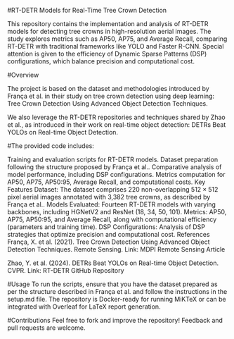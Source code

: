 #RT-DETR Models for Real-Time Tree Crown Detection

This repository contains the implementation and analysis of RT-DETR models for detecting tree crowns in high-resolution aerial images. The study explores metrics such as AP50, AP75, and Average Recall, comparing RT-DETR with traditional frameworks like YOLO and Faster R-CNN. Special attention is given to the efficiency of Dynamic Sparse Patterns (DSP) configurations, which balance precision and computational cost.

#Overview

The project is based on the dataset and methodologies introduced by França et al. in their study on tree crown detection using deep learning:
Tree Crown Detection Using Advanced Object Detection Techniques.

We also leverage the RT-DETR repositories and techniques shared by Zhao et al., as introduced in their work on real-time object detection:
DETRs Beat YOLOs on Real-time Object Detection.

#The provided code includes:

Training and evaluation scripts for RT-DETR models.
Dataset preparation following the structure proposed by França et al..
Comparative analysis of model performance, including DSP configurations.
Metrics computation for AP50, AP75, AP50:95, Average Recall, and computational costs.
Key Features
Dataset: The dataset comprises 220 non-overlapping $512 \times 512$ pixel aerial images annotated with 3,382 tree crowns, as described by França et al..
Models Evaluated: Fourteen RT-DETR models with varying backbones, including HGNetV2 and ResNet (18, 34, 50, 101).
Metrics: AP50, AP75, AP50:95, and Average Recall, along with computational efficiency (parameters and training time).
DSP Configurations: Analysis of DSP strategies that optimize precision and computational cost.
References
França, X. et al. (2021). Tree Crown Detection Using Advanced Object Detection Techniques. Remote Sensing.
Link: MDPI Remote Sensing Article

Zhao, Y. et al. (2024). DETRs Beat YOLOs on Real-time Object Detection. CVPR.
Link: RT-DETR GitHub Repository

#Usage
To run the scripts, ensure that you have the dataset prepared as per the structure described in França et al. and follow the instructions in the setup.md file. The repository is Docker-ready for running MiKTeX or can be integrated with Overleaf for LaTeX report generation.

#Contributions
Feel free to fork and improve the repository! Feedback and pull requests are welcome.
